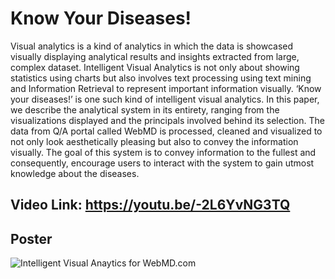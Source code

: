 # Know Your Diseases!

Visual analytics is a kind of analytics in which the data is showcased visually displaying analytical results and insights extracted from large, complex dataset. Intelligent Visual Analytics is not only about showing statistics using charts but also involves text processing using text mining and Information Retrieval to represent important information visually. ‘Know your diseases!’ is one such kind of intelligent visual analytics. In this paper, we describe the analytical system in its entirety, ranging from the visualizations displayed and the principals involved behind its selection. The data from Q/A portal called WebMD is processed, cleaned and visualized to not only look aesthetically pleasing but also to convey the information visually. The goal of this system is to convey information to the fullest and consequently, encourage users to interact with the system to gain utmost knowledge about the diseases.

## Video Link: https://youtu.be/-2L6YvNG3TQ 

## Poster

![Intelligent Visual Anaytics for WebMD.com](https://raw.githubusercontent.com/saloni29993/DataViz-WebMD/master/poster_v1/Poster-WebMDAnalytics.png "Intelligent Visual Anaytics for WebMD.com")

